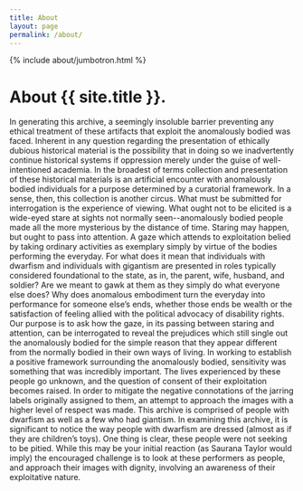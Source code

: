 ```yaml
---
title: About
layout: page
permalink: /about/
---
```


{% include about/jumbotron.html %}
<!--Delete the bracketed "include" below when creating your own About Page, or fill out the "about-page-feature-card.html" to highlight or link to a specific feature of your collection" -->

# About {{ site.title }}.

In generating this archive, a seemingly insoluble barrier preventing any ethical treatment of these artifacts that exploit the anomalously bodied was faced. Inherent in any question regarding the presentation of ethically dubious historical material is the possibility that in doing so we inadvertently continue historical systems if oppression merely under the guise of well-intentioned academia. In the broadest of terms collection and presentation of these historical materials is an artificial encounter with anomalously bodied individuals for a purpose determined by a curatorial framework. In a sense, then, this collection is another circus. What must be submitted for interrogation is the experience of viewing. What ought not to be elicited is a wide-eyed stare at sights not normally seen--anomalously bodied people made all the more mysterious by the distance of time. Staring may happen, but ought to pass into attention. A gaze which attends to exploitation belied by taking ordinary activities as exemplary simply by virtue of the bodies performing the everyday. For what does it mean that individuals with dwarfism and individuals with gigantism are presented in roles typically considered foundational to the state, as in, the parent, wife, husband, and soldier? Are we meant to gawk at them as they simply do what everyone else does? Why does anomalous embodiment turn the everyday into performance for someone else’s ends, whether those ends be wealth or the satisfaction of feeling allied with the political advocacy of disability rights. Our purpose is to ask how the gaze, in its passing between staring and attention, can be interrogated to reveal the prejudices which still single out the anomalously bodied for the simple reason that they appear different from the normally bodied in their own ways of living.
 In working to establish a positive framework surrounding the anomalously bodied, sensitivity was something that was incredibly important. The lives experienced by these people go unknown, and the question of consent of their exploitation becomes raised. In order to mitigate the negative connotations of the jarring labels originally assigned to them, an attempt to approach the images with a higher level of respect was made. This archive is comprised of people with dwarfism as well as a few who had giantism. In examining this archive, it is significant to notice the way people with dwarfism are dressed (almost as if they are children’s toys). One thing is clear, these people were not seeking to be pitied. While this may be your initial reaction (as Saurana Taylor would imply) the encouraged challenge is to look at these performers as people, and approach their images with dignity, involving an awareness of their exploitative nature. 

